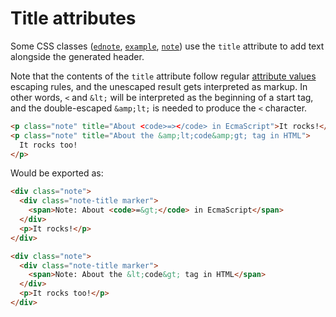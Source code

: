 # Title attributes

Some CSS classes ([`ednote`](ednote), [`example`](example), [`note`](note)) use the `title` attribute to add text alongside the generated header.

Note that the contents of the `title` attribute follow regular [attribute values](https://w3c.github.io/html/syntax.html#attribute-values) escaping rules, and the unescaped result gets interpreted as markup. In other words, `<` and `&lt;` will be interpreted as the beginning of a start tag, and the double-escaped `&amp;lt;` is needed to produce the `<` character.


```html
<p class="note" title="About <code>=></code> in EcmaScript">It rocks!</p>
<p class="note" title="About the &amp;lt;code&amp;gt; tag in HTML">
  It rocks too!
</p>
```

Would be exported as:

```html
<div class="note">
  <div class="note-title marker">
    <span>Note: About <code>=&gt;</code> in EcmaScript</span>
  </div>
  <p>It rocks!</p>
</div>

<div class="note">
  <div class="note-title marker">
    <span>Note: About the &lt;code&gt; tag in HTML</span>
  </div>
  <p>It rocks too!</p>
</div>
```
